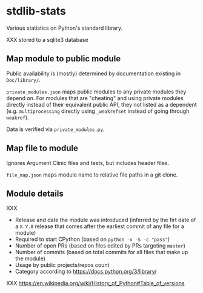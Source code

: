 # stdlib-stats

Various statistics on Python's standard library.

XXX stored to a sqlite3 database

## Map module to public module
Public availability is (mostly) determined by documentation existing in
`Doc/library/`.

`private_modules.json` maps public modules to any private modules they depend
on. For modules that are "cheating" and using private modules directly instead
of their equivalent public API, they not listed as a dependent
(e.g. `multiprocessing` directly using `_weakrefset` instead of going through
`weakref`).

Data is verified via `private_modules.py`.

## Map file to module
Ignores Argument Clinic files and tests, but includes header files.

`file_map.json` maps module name to relative file paths in a git clone.

## Module details

XXX

- Release and date the module was introduced (inferred by the firt date of a
  `X.Y.0` release that comes after the earliest commit of any file for a module)
- Required to start CPython (based on `python -v -S -c "pass"`)
- Number of open PRs (based on files edited by PRs targeting `master`)
- Number of commits (based on total commits for all files that make up the module)
- Usage by public projects/repos count
- Category according to https://docs.python.org/3/library/

XXX https://en.wikipedia.org/wiki/History_of_Python#Table_of_versions
